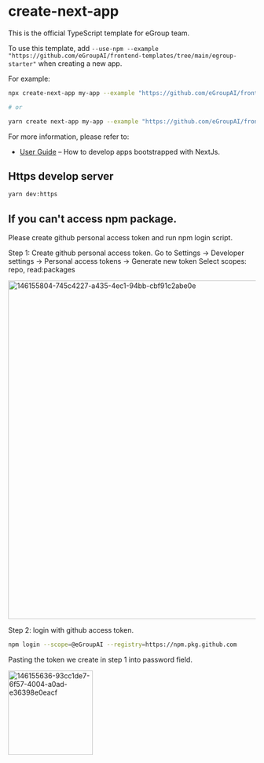 # create-next-app

This is the official TypeScript template for eGroup team.

To use this template, add `--use-npm --example "https://github.com/eGroupAI/frontend-templates/tree/main/egroup-starter"` when creating a new app.

For example:

```sh
npx create-next-app my-app --example "https://github.com/eGroupAI/frontend-templates/tree/main/egroup-starter"

# or

yarn create next-app my-app --example "https://github.com/eGroupAI/frontend-templates/tree/main/egroup-starter"
```

For more information, please refer to:

- [User Guide](https://nextjs.org/docs/getting-started) – How to develop apps bootstrapped with NextJs.

## Https develop server

```sh
yarn dev:https
```

## If you can't access npm package.

Please create github personal access token and run npm login script.

Step 1:
Create github personal access token.
Go to Settings -> Developer settings -> Personal access tokens -> Generate new token
Select scopes: repo, read:packages

<img width="690" alt="146155804-745c4227-a435-4ec1-94bb-cbf91c2abe0e" src="https://user-images.githubusercontent.com/35906352/146163774-177e9418-48ee-4c73-8e1a-73ea41dff6f6.png">

Step 2:
login with github access token.

```sh
npm login --scope=@eGroupAI --registry=https://npm.pkg.github.com
```

Pasting the token we create in step 1 into password field.

<img width="172" alt="146155636-93cc1de7-6f57-4004-a0ad-e36398e0eacf" src="https://user-images.githubusercontent.com/35906352/146163810-3d634300-27bf-4c48-a9aa-5546ffd3e1f4.png">
